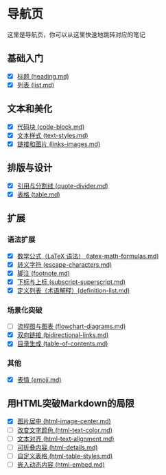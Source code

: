 # 导航页
这里是导航页，你可以从这里快速地跳转对应的笔记

## 基础入门
- [x] [标题 (heading.md)](heading.md)
- [x] [列表 (list.md)](list.md)

## 文本和美化
- [x] [代码块 (code-block.md)](code-block.md)
- [x] [文本样式 (text-styles.md)](text-styles.md)
- [x] [链接和图片 (links-images.md)](links-images.md)

## 排版与设计
- [x] [引用与分割线 (quote-divider.md)](quote-divider.md)
- [x] [表格 (table.md)](table.md)

## 扩展
### 语法扩展
- [x] [数学公式（LaTeX 语法） (latex-math-formulas.md)](latex-math-formulas.md)
- [x] [转义字符 (escape-characters.md)](escape-characters.md)
- [x] [脚注 (footnote.md)](footnote.md) 
- [x] [下标与上标 (subscript-superscript.md)](subscript-superscript.md)  
- [x] [定义列表（术语解释）(definition-list.md)](definition-list.md)  

### 场景化突破  
- [ ] [流程图与图表 (flowchart-diagrams.md)](flowchart-diagrams.md)
- [x] [双向链接 (bidirectional-links.md)](bidirectional-links.md) 
- [x] [目录生成 (table-of-contents.md)](table-of-contents.md)

### 其他
- [x] [表情 (emoji.md)](emoji.md)

## 用HTML突破Markdown的局限
- [x] [图片居中 (html-image-center.md)](html-image-center.md)
- [ ] [改变文字颜色 (html-text-color.md)](html-text-color.md)
- [ ] [文本对齐 (html-text-alignment.md)](html-text-alignment.md	)
- [ ] [可折叠内容 (html-details.md)](html-details.md)
- [ ] [自定义表格 (html-table-styles.md)](html-table-styles.md)
- [ ] [嵌入动态内容 (html-embed.md)](html-embed.md)
